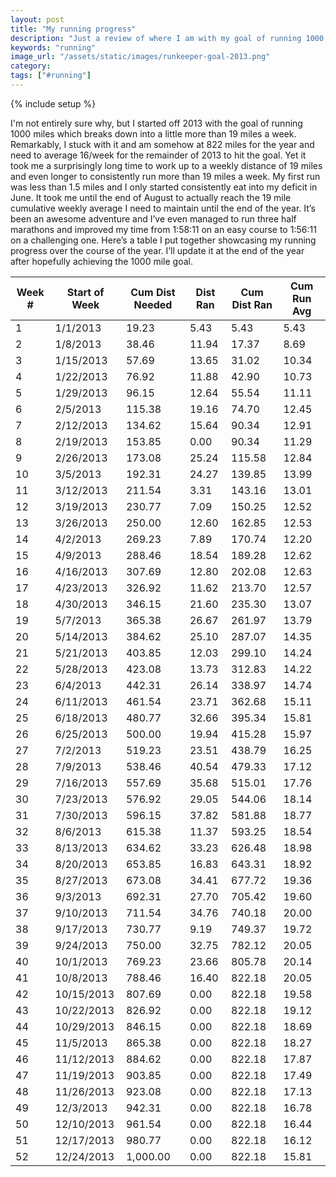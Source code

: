 ```yaml
---
layout: post
title: "My running progress"
description: "Just a review of where I am with my goal of running 1000 miles during 2013"
keywords: "running"
image_url: "/assets/static/images/runkeeper-goal-2013.png"
category:
tags: ["#running"]
---
```

{% include setup %}

<amp-img src="{{ IMG_PATH }}runkeeper-goal-2013.png" alt="My Running Goal"  width="669" height="316" layout="responsive"></amp-img>

I'm not entirely sure why, but I started off 2013 with the goal of running 1000 miles which breaks down into a little more than 19 miles a week. Remarkably, I stuck with it and am somehow at 822 miles for the year and need to average 16/week for the remainder of 2013 to hit the goal. Yet it took me a surprisingly long time to work up to a weekly distance of 19 miles and even longer to consistently run more than 19 miles a week. My first run was less than 1.5 miles and I only started consistently eat into my deficit in June. It took me until the end of August to actually reach the 19 mile cumulative weekly average I need to maintain until the end of the year. It’s been an awesome adventure and I’ve even managed to run three half marathons and improved my time from 1:58:11 on an easy course to 1:56:11 on a challenging one. Here’s a table I put together showcasing my running progress over the course of the year. I’ll update it at the end of the year after hopefully achieving the 1000 mile goal.

<table class="table"><thead><tr><th>Week #</th><th>Start of Week</th><th>Cum Dist Needed</th><th>Dist Ran</th><th>Cum Dist Ran</th><th>Cum Run Avg</th></tr></thead><tbody><tr><td>1</td><td>1/1/2013</td><td>19.23</td><td>5.43</td><td>5.43</td><td>5.43</td></tr><tr><td>2</td><td>1/8/2013</td><td>38.46</td><td>11.94</td><td>17.37</td><td>8.69</td></tr><tr><td>3</td><td>1/15/2013</td><td>57.69</td><td>13.65</td><td>31.02</td><td>10.34</td></tr><tr><td>4</td><td>1/22/2013</td><td>76.92</td><td>11.88</td><td>42.90</td><td>10.73</td></tr><tr><td>5</td><td>1/29/2013</td><td>96.15</td><td>12.64</td><td>55.54</td><td>11.11</td></tr><tr><td>6</td><td>2/5/2013</td><td>115.38</td><td>19.16</td><td>74.70</td><td>12.45</td></tr><tr><td>7</td><td>2/12/2013</td><td>134.62</td><td>15.64</td><td>90.34</td><td>12.91</td></tr><tr><td>8</td><td>2/19/2013</td><td>153.85</td><td>0.00</td><td>90.34</td><td>11.29</td></tr><tr><td>9</td><td>2/26/2013</td><td>173.08</td><td>25.24</td><td>115.58</td><td>12.84</td></tr><tr><td>10</td><td>3/5/2013</td><td>192.31</td><td>24.27</td><td>139.85</td><td>13.99</td></tr><tr><td>11</td><td>3/12/2013</td><td>211.54</td><td>3.31</td><td>143.16</td><td>13.01</td></tr><tr><td>12</td><td>3/19/2013</td><td>230.77</td><td>7.09</td><td>150.25</td><td>12.52</td></tr><tr><td>13</td><td>3/26/2013</td><td>250.00</td><td>12.60</td><td>162.85</td><td>12.53</td></tr><tr><td>14</td><td>4/2/2013</td><td>269.23</td><td>7.89</td><td>170.74</td><td>12.20</td></tr><tr><td>15</td><td>4/9/2013</td><td>288.46</td><td>18.54</td><td>189.28</td><td>12.62</td></tr><tr><td>16</td><td>4/16/2013</td><td>307.69</td><td>12.80</td><td>202.08</td><td>12.63</td></tr><tr><td>17</td><td>4/23/2013</td><td>326.92</td><td>11.62</td><td>213.70</td><td>12.57</td></tr><tr><td>18</td><td>4/30/2013</td><td>346.15</td><td>21.60</td><td>235.30</td><td>13.07</td></tr><tr><td>19</td><td>5/7/2013</td><td>365.38</td><td>26.67</td><td>261.97</td><td>13.79</td></tr><tr><td>20</td><td>5/14/2013</td><td>384.62</td><td>25.10</td><td>287.07</td><td>14.35</td></tr><tr><td>21</td><td>5/21/2013</td><td>403.85</td><td>12.03</td><td>299.10</td><td>14.24</td></tr><tr><td>22</td><td>5/28/2013</td><td>423.08</td><td>13.73</td><td>312.83</td><td>14.22</td></tr><tr><td>23</td><td>6/4/2013</td><td>442.31</td><td>26.14</td><td>338.97</td><td>14.74</td></tr><tr><td>24</td><td>6/11/2013</td><td>461.54</td><td>23.71</td><td>362.68</td><td>15.11</td></tr><tr><td>25</td><td>6/18/2013</td><td>480.77</td><td>32.66</td><td>395.34</td><td>15.81</td></tr><tr><td>26</td><td>6/25/2013</td><td>500.00</td><td>19.94</td><td>415.28</td><td>15.97</td></tr><tr><td>27</td><td>7/2/2013</td><td>519.23</td><td>23.51</td><td>438.79</td><td>16.25</td></tr><tr><td>28</td><td>7/9/2013</td><td>538.46</td><td>40.54</td><td>479.33</td><td>17.12</td></tr><tr><td>29</td><td>7/16/2013</td><td>557.69</td><td>35.68</td><td>515.01</td><td>17.76</td></tr><tr><td>30</td><td>7/23/2013</td><td>576.92</td><td>29.05</td><td>544.06</td><td>18.14</td></tr><tr><td>31</td><td>7/30/2013</td><td>596.15</td><td>37.82</td><td>581.88</td><td>18.77</td></tr><tr><td>32</td><td>8/6/2013</td><td>615.38</td><td>11.37</td><td>593.25</td><td>18.54</td></tr><tr><td>33</td><td>8/13/2013</td><td>634.62</td><td>33.23</td><td>626.48</td><td>18.98</td></tr><tr><td>34</td><td>8/20/2013</td><td>653.85</td><td>16.83</td><td>643.31</td><td>18.92</td></tr><tr><td>35</td><td>8/27/2013</td><td>673.08</td><td>34.41</td><td>677.72</td><td>19.36</td></tr><tr><td>36</td><td>9/3/2013</td><td>692.31</td><td>27.70</td><td>705.42</td><td>19.60</td></tr><tr><td>37</td><td>9/10/2013</td><td>711.54</td><td>34.76</td><td>740.18</td><td>20.00</td></tr><tr><td>38</td><td>9/17/2013</td><td>730.77</td><td>9.19</td><td>749.37</td><td>19.72</td></tr><tr><td>39</td><td>9/24/2013</td><td>750.00</td><td>32.75</td><td>782.12</td><td>20.05</td></tr><tr><td>40</td><td>10/1/2013</td><td>769.23</td><td>23.66</td><td>805.78</td><td>20.14</td></tr><tr><td>41</td><td>10/8/2013</td><td>788.46</td><td>16.40</td><td>822.18</td><td>20.05</td></tr><tr><td>42</td><td>10/15/2013</td><td>807.69</td><td>0.00</td><td>822.18</td><td>19.58</td></tr><tr><td>43</td><td>10/22/2013</td><td>826.92</td><td>0.00</td><td>822.18</td><td>19.12</td></tr><tr><td>44</td><td>10/29/2013</td><td>846.15</td><td>0.00</td><td>822.18</td><td>18.69</td></tr><tr><td>45</td><td>11/5/2013</td><td>865.38</td><td>0.00</td><td>822.18</td><td>18.27</td></tr><tr><td>46</td><td>11/12/2013</td><td>884.62</td><td>0.00</td><td>822.18</td><td>17.87</td></tr><tr><td>47</td><td>11/19/2013</td><td>903.85</td><td>0.00</td><td>822.18</td><td>17.49</td></tr><tr><td>48</td><td>11/26/2013</td><td>923.08</td><td>0.00</td><td>822.18</td><td>17.13</td></tr><tr><td>49</td><td>12/3/2013</td><td>942.31</td><td>0.00</td><td>822.18</td><td>16.78</td></tr><tr><td>50</td><td>12/10/2013</td><td>961.54</td><td>0.00</td><td>822.18</td><td>16.44</td></tr><tr><td>51</td><td>12/17/2013</td><td>980.77</td><td>0.00</td><td>822.18</td><td>16.12</td></tr><tr><td>52</td><td>12/24/2013</td><td>1,000.00</td><td>0.00</td><td>822.18</td><td>15.81</td></tr></tbody></table>
